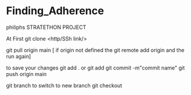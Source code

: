 # Finding_Adherence

philiphs STRATETHON PROJECT


At First 
git clone <http/SSh link/>

git pull origin main
 [ if origin not defined the 
    git remote add origin <github link> and the run again]

to save your changes
git add . or git add <particular file>
git commit -m"commit name"
git push origin main


git branch <new branch name>
 to switch to new branch
git checkout <branch name>